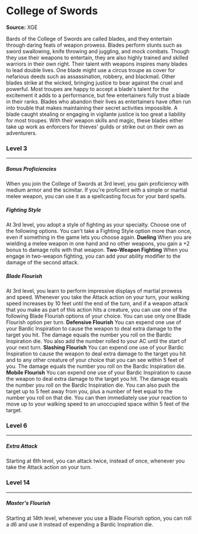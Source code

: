 # College of Swords

**Source:** XGE

Bards of the College of Swords are called blades, and they entertain through daring feats of weapon prowess. Blades perform stunts such as sword swallowing, knife throwing and juggling, and mock combats. Though they use their weapons to entertain, they are also highly trained and skilled warriors in their own right.
Their talent with weapons inspires many blades to lead double lives. One blade might use a circus troupe as cover for nefarious deeds such as assassination, robbery, and blackmail. Other blades strike at the wicked, bringing justice to bear against the cruel and powerful. Most troupes are happy to accept a blade's talent for the excitement it adds to a performance, but few entertainers fully trust a blade in their ranks.
Blades who abandon their lives as entertainers have often run into trouble that makes maintaining their secret activities impossible. A blade caught stealing or engaging in vigilante justice is too great a liability for most troupes. With their weapon skills and magic, these blades either take up work as enforcers for thieves' guilds or strike out on their own as adventurers.

### Level 3
---
##### **Bonus Proficiencies**
When you join the College of Swords at 3rd level, you gain proficiency with medium armor and the scimitar.
If you're proficient with a simple or martial melee weapon, you can use it as a spellcasting focus for your bard spells.

##### **Fighting Style**
At 3rd level, you adopt a style of fighting as your specialty. Choose one of the following options. You can't take a Fighting Style option more than once, even if something in the game lets you choose again.
**Dueling**
When you are wielding a melee weapon in one hand and no other weapons, you gain a +2 bonus to damage rolls with that weapon.
**Two-Weapon Fighting**
When you engage in two-weapon fighting, you can add your ability modifier to the damage of the second attack.

##### **Blade Flourish**
At 3rd level, you learn to perform impressive displays of martial prowess and speed.
Whenever you take the Attack action on your turn, your walking speed increases by 10 feet until the end of the turn, and if a weapon attack that you make as part of this action hits a creature, you can use one of the following Blade Flourish options of your choice. You can use only one Blade Flourish option per turn.
**Defensive Flourish**
You can expend one use of your Bardic Inspiration to cause the weapon to deal extra damage to the target you hit. The damage equals the number you roll on the Bardic Inspiration die. You also add the number rolled to your AC until the start of your next turn.
**Slashing Flourish**
You can expend one use of your Bardic Inspiration to cause the weapon to deal extra damage to the target you hit and to any other creature of your choice that you can see within 5 feet of you. The damage equals the number you roll on the Bardic Inspiration die.
**Mobile Flourish**
You can expend one use of your Bardic Inspiration to cause the weapon to deal extra damage to the target you hit. The damage equals the number you roll on the Bardic Inspiration die. You can also push the target up to 5 feet away from you, plus a number of feet equal to the number you roll on that die. You can then immediately use your reaction to move up to your walking speed to an unoccupied space within 5 feet of the target.

### Level 6
---
##### **Extra Attack**
Starting at 6th level, you can attack twice, instead of once, whenever you take the Attack action on your turn.

### Level 14
---
##### **Master's Flourish**
Starting at 14th level, whenever you use a Blade Flourish option, you can roll a d6 and use it instead of expending a Bardic Inspiration die.